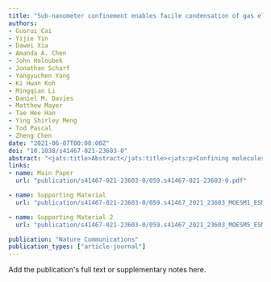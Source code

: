 ```yaml
---
title: "Sub-nanometer confinement enables facile condensation of gas electrolyte for low-temperature batteries"
authors:
- Guorui Cai
- Yijie Yin
- Dawei Xia
- Amanda A. Chen
- John Holoubek
- Jonathan Scharf
- Yangyuchen Yang
- Ki Hwan Koh
- Mingqian Li
- Daniel M. Davies
- Matthew Mayer
- Tae Hee Han
- Ying Shirley Meng
- Tod Pascal
- Zheng Chen
date: "2021-06-07T00:00:00Z"
doi: "10.1038/s41467-021-23603-0"
abstract: "<jats:title>Abstract</jats:title><jats:p>Confining molecules in the nanoscale environment can lead to dramatic changes of their physical and chemical properties, which opens possibilities for new applications. There is a growing interest in liquefied gas electrolytes for electrochemical devices operating at low temperatures due to their low melting point. However, their high vapor pressure still poses potential safety concerns for practical usages. Herein, we report facile capillary condensation of gas electrolyte by strong confinement in sub-nanometer pores of metal-organic framework (MOF). By designing MOF-polymer membranes (MPMs) that present dense and continuous micropore (~0.8 nm) networks, we show significant uptake of hydrofluorocarbon molecules in MOF pores at pressure lower than the bulk counterpart. This unique property enables lithium/fluorinated graphite batteries with MPM-based electrolytes to deliver a significantly higher capacity than those with commercial separator membranes (~500 mAh g<jats:sup>−1</jats:sup> vs. &lt;0.03 mAh g<jats:sup>−1</jats:sup>) at −40 °C under reduced pressure of the electrolyte.</jats:p>"
links:
- name: Main Paper
  url: "publication/s41467-021-23603-0/059.s41467-021-23603-0.pdf"

- name: Supporting Material
  url: "publication/s41467-021-23603-0/059.s41467_2021_23603_MOESM1_ESM.pdf"

- name: Supporting Material 2
  url: "publication/s41467-021-23603-0/059.s41467_2021_23603_MOESM5_ESM.pdf"

publication: "Nature Communications"
publication_types: ["article-journal"]
---
```


Add the publication's full text or supplementary notes here.
